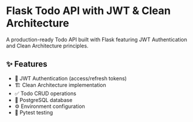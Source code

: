 # Flask Todo API with JWT & Clean Architecture

A production-ready Todo API built with Flask featuring JWT Authentication and Clean Architecture principles.

## ✨ Features
- 🔐 JWT Authentication (access/refresh tokens)
- 🏗️ Clean Architecture implementation
- ✅ Todo CRUD operations
- 🐘 PostgreSQL database
- ⚙️ Environment configuration
- 🧪 Pytest testing
